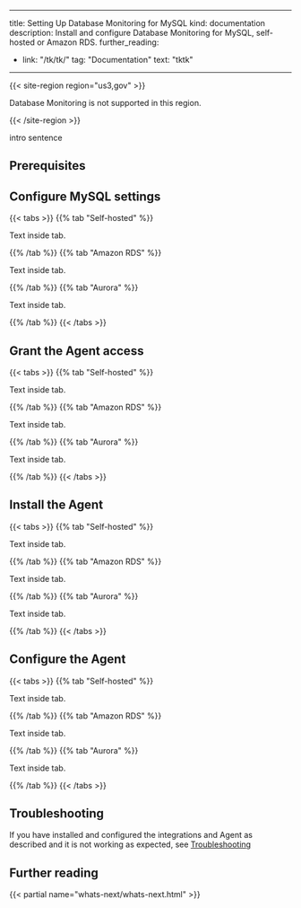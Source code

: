 
---
title: Setting Up Database Monitoring for MySQL
kind: documentation
description: Install and configure Database Monitoring for MySQL, self-hosted or Amazon RDS.
further_reading:
- link: "/tk/tk/"
  tag: "Documentation"
  text: "tktk"
  
---

{{< site-region region="us3,gov" >}} 

Database Monitoring is not supported in this region.

{{< /site-region >}}


intro sentence

## Prerequisites
<p></p>

## Configure MySQL settings

{{< tabs >}}
{{% tab "Self-hosted" %}}

Text inside tab.

{{% /tab %}}
{{% tab "Amazon RDS" %}}

Text inside tab.

{{% /tab %}}
{{% tab "Aurora" %}}

Text inside tab.

{{% /tab %}}
{{< /tabs >}}

## Grant the Agent access

{{< tabs >}}
{{% tab "Self-hosted" %}}

Text inside tab.

{{% /tab %}}
{{% tab "Amazon RDS" %}}

Text inside tab.

{{% /tab %}}
{{% tab "Aurora" %}}

Text inside tab.

{{% /tab %}}
{{< /tabs >}}

## Install the Agent

{{< tabs >}}
{{% tab "Self-hosted" %}}

Text inside tab.

{{% /tab %}}
{{% tab "Amazon RDS" %}}

Text inside tab.

{{% /tab %}}
{{% tab "Aurora" %}}

Text inside tab.

{{% /tab %}}
{{< /tabs >}}

## Configure the Agent

{{< tabs >}}
{{% tab "Self-hosted" %}}

Text inside tab.

{{% /tab %}}
{{% tab "Amazon RDS" %}}

Text inside tab.

{{% /tab %}}
{{% tab "Aurora" %}}

Text inside tab.

{{% /tab %}}
{{< /tabs >}}

## Troubleshooting

If you have installed and configured the integrations and Agent as described and it is not working as expected, see [Troubleshooting][1]

## Further reading

{{< partial name="whats-next/whats-next.html" >}}

[1]: /database_monitoring/setup/troubleshooting/#mysql
